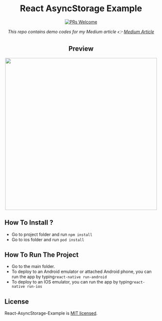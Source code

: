 <div align="center">
  
# React AsyncStorage Example
[![PRs Welcome](https://img.shields.io/badge/PRs-welcome-brightgreen.svg?style=flat-square)](http://makeapullrequest.com)<br>

<i>This repo contains demo codes for my Medium article 👉  <a href="https://medium.com/@tsafaelmali/react-native-asyncstorage-kullan%C4%B1m%C4%B1-596db6162c0" target="_blank">Medium Article</a></i>

## Preview 

<img src="https://miro.medium.com/max/350/1*xsw0OrJJRbJOSoSaYTqltg.gif" height=500>

</div>

## How To Install ? 

- Go to project folder and run ```npm install``` 
- Go to ios folder and run ```pod install```

## How To Run The Project
- Go to the main folder.
- To deploy to an Android emulator or attached Android phone, you can run the app by typing```react-native run-android``` 
- To deploy to an IOS emulator, you can run the app by typing```react-native run-ios``` 

## License

React-AsyncStorage-Example is [MIT licensed](./LICENSE).
